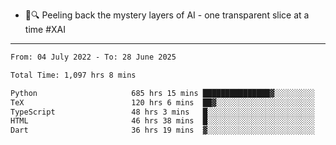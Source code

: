 - 🧅🔍 Peeling back the mystery layers of AI - one transparent slice at a time #XAI

---

<!--START_SECTION:waka-->

```txt
From: 04 July 2022 - To: 28 June 2025

Total Time: 1,097 hrs 8 mins

Python                     685 hrs 15 mins ███████████████▓░░░░░░░░░   62.46 %
TeX                        120 hrs 6 mins  ██▓░░░░░░░░░░░░░░░░░░░░░░   10.95 %
TypeScript                 48 hrs 3 mins   █░░░░░░░░░░░░░░░░░░░░░░░░   04.38 %
HTML                       46 hrs 38 mins  █░░░░░░░░░░░░░░░░░░░░░░░░   04.25 %
Dart                       36 hrs 19 mins  ▓░░░░░░░░░░░░░░░░░░░░░░░░   03.31 %
```

<!--END_SECTION:waka-->
